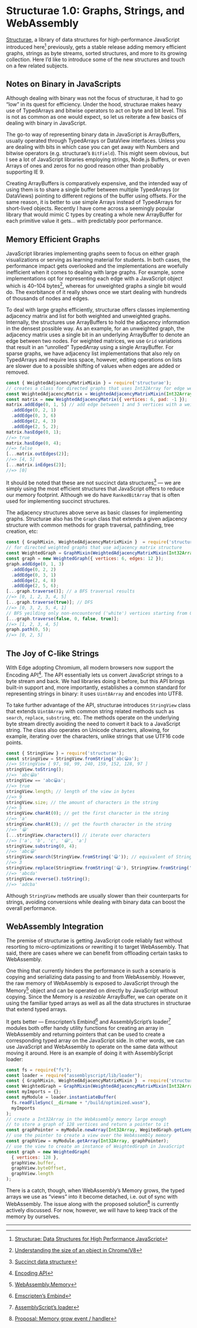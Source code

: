 # Structurae 1.0: Graphs, Strings, and WebAssembly

[Structurae](https://github.com/zandaqo/structurae), a library of data structures for high-performance JavaScript introduced here[^1] previously, gets a stable release adding memory efficient graphs, strings as byte streams, sorted structures, and more to its growing collection. Here I’d like to introduce some of the new structures and touch on a few related subjects.

## Notes on Binary in JavaScripts

Although dealing with binary was not the focus of structurae, it had to go “low” in its quest for efficiency. Under the hood, structurae makes heavy use of TypedArrays and bitwise operators to act on byte and bit level. This is not as common as one would expect, so let us reiterate a few basics of dealing with binary in JavaScript.

The go-to way of representing binary data in JavaScript is ArrayBuffers, usually operated through TypedArrays or DataView interfaces. Unless you are dealing with bits in which case you can get away with Numbers and bitwise operators (e.g. structurae’s `BitField`). This might seem obvious, but I see a lot of JavaScript libraries employing strings, Node.js Buffers, or even Arrays of ones and zeros for no good reason other than probably supporting IE 9.

Creating ArrayBuffers is comparatively expensive, and the intended way of using them is to share a single buffer between multiple TypedArrays (or DataViews) pointing to different regions of the buffer using offsets. For the same reason, it is better to use simple Arrays instead of TypedArrays for short-lived objects. Recently I have come across a seemingly popular library that would mimic C types by creating a whole new ArrayBuffer for each primitive value it gets... with predictably poor performance.

## Memory Efficient Graphs

JavaScript libraries implementing graphs seem to focus on either graph visualizations or serving as learning material for students. In both cases, the performance impact gets overlooked and the implementations are woefully inefficient when it comes to dealing with large graphs. For example, some implementations opt for representing each edge with a JavaScript object which is 40–104 bytes[^2], whereas for unweighted graphs a single bit would do. The exorbitance of it really shows once we start dealing with hundreds of thousands of nodes and edges.

To deal with large graphs efficiently, structurae offers classes implementing adjacency matrix and list for both weighted and unweighted graphs. Internally, the structures use ArrayBuffers to hold the adjacency information in the densest possible way. As an example, for an unweighted graph, the adjacency matrix uses a single bit in an underlying ArrayBuffer to denote an edge between two nodes. For weighted matrices, we use `Grid` variations that result in an “unrolled” TypedArray using a single ArrayBuffer. For sparse graphs, we have adjacency list implementations that also rely on TypedArrays and require less space, however, editing operations on lists are slower due to a possible shifting of values when edges are added or removed.

```javascript
const { WeightedAdjacencyMatrixMixin } = require('structurae');
// creates a class for directed graphs that uses Int32Array for edge weights
const WeightedAdjacencyMatrix = WeightedAdjacencyMatrixMixin(Int32Array, true);
const matrix = new WeightedAdjacencyMatrix({ vertices: 6, pad: -1 });
matrix.addEdge(0, 1, 5) // add edge between 1 and 5 vertices with a weight of 5
  .addEdge(0, 2, 1)
  .addEdge(0, 3, 6)
  .addEdge(2, 4, 3)
  .addEdge(2, 5, 2);
matrix.hasEdge(0, 1);
//=> true
matrix.hasEdge(0, 4);
//=> false
[...matrix.outEdges(2)];
//=> [4, 5]
[...matrix.inEdges(2)];
//=> [0]
```

It should be noted that these are not succinct data structures[^3] — we are simply using the most efficient structures that JavaScript offers to reduce our memory footprint. Although we do have `RankedBitArray` that is often used for implementing succinct structures.

The adjacency structures above serve as basic classes for implementing graphs. Structurae also has the `Graph` class that extends a given adjacency structure with common methods for graph traversal, pathfinding, tree creation, etc:

```javascript
const { GraphMixin, WeightedAdjacencyMatrixMixin }  = require('structurae');
// for directed weighted graphs that use adjacency matrix structure
const WeightedGraph = GraphMixin(WeightedAdjacencyMatrixMixin(Int32Array));
const graph = new WeightedGraph({ vertices: 6, edges: 12 });
graph.addEdge(0, 1, 3)
  .addEdge(0, 2, 2)
  .addEdge(0, 3, 1)
  .addEdge(2, 4, 8)
  .addEdge(2, 5, 6);
[...graph.traverse()]; // a BFS traversal results
//=> [0, 1, 2, 3, 4, 5]
[...graph.traverse(true)]; // DFS
//=> [0, 3, 2, 5, 4, 1]
// BFS yeilding only non-encountered ('white') vertices starting from 0
[...graph.traverse(false, 0, false, true)];
//=> [1, 2, 3, 4, 5]
graph.path(0, 5);
//=> [0, 2, 5]
```

## The Joy of C-like Strings

With Edge adopting Chromium, all modern browsers now support the Encoding API[^4]. The API essentially lets us convert JavaScript strings to a byte stream and back. We had libraries doing it before, but this API brings built-in support and, more importantly, establishes a common standard for representing strings in binary: it uses `Uint8Array` and encodes into UTF8.

To take further advantage of the API, structurae introduces `StringView` class that extends `Uint8Array` with common string related methods such as `search`, `replace`, `substring`, etc. The methods operate on the underlying byte stream directly avoiding the need to convert it back to a JavaScript string. The class also operates on Unicode characters, allowing, for example, iterating over the characters, unlike strings that use UTF16 code points.

```javascript
const { StringView } = require('structurae');
const stringView = StringView.fromString('abc😀a');
//=> StringView [ 97, 98, 99, 240, 159, 152, 128, 97 ]
stringView.toString();
//=> 'abc😀a'
stringView == 'abc😀a';
//=> true
stringView.length; // length of the view in bytes
//=> 9
stringView.size; // the amount of characters in the string
//=> 5
stringView.charAt(0); // get the first character in the string
//=> 'a'
stringView.charAt(3); // get the fourth character in the string
//=> '😀'
[...stringView.characters()] // iterate over characters
//=> ['a', 'b', 'c', '😀', 'a']
stringView.substring(0, 4);
//=> 'abc😀'
stringView.search(StringView.fromString('😀')); // equivalent of String#indexOf
//=> 3
stringView.replace(StringView.fromString('😀'), StringView.fromString('d')).toString();
//=> 'abcda'
stringView.reverse().toString();
//=> 'adcba'
```

Although `StringView` methods are usually slower than their counterparts for strings, avoiding conversions while dealing with binary data can boost the overall performance.

## WebAssembly Integration

The premise of structurae is getting JavaScript code reliably fast without resorting to micro-optimizations or rewriting it to target WebAssembly. That said, there are cases where we can benefit from offloading certain tasks to WebAssembly.

One thing that currently hinders the performance in such a scenario is copying and serializing data passing to and from WebAssembly. However, the raw memory of WebAssembly is exposed to JavaScript through the Memory[^5] object and can be operated on directly by JavaScript without copying. Since the Memory is a *resizable* ArrayBuffer, we can operate on it using the familiar typed arrays as well as all the data structures in structurae that extend typed arrays.

It gets better — Emscripten’s Embind[^6] and AssemblyScript’s loader[^7] modules both offer handy utility functions for creating an array in WebAssembly and returning pointers that can be used to create a corresponding typed array on the JavaScript side. In other words, we can use JavaScript and WebAssembly to operate on the same data without moving it around. Here is an example of doing it with AssemblyScript loader:

```javascript
const fs = require("fs");
const loader = require("assemblyscript/lib/loader");
const { GraphMixin, WeightedAdjacencyMatrixMixin }  = require('structurae');
const WeightedGraph = GraphMixin(WeightedAdjacencyMatrixMixin(Int32Array));
const myImports = {};
const myModule = loader.instantiateBuffer(
  fs.readFileSync(__dirname + "/build/optimized.wasm"),
  myImports
);
// create a Int32Array in the WebAssembly memory large enough 
// to store a graph of 128 vertices and return a pointer to it
const graphPointer = myModule.newArray(Int32Array, WegitedGraph.getLength(128), true);
// use the pointer to create a view over the WebAssembly memory
const graphView = myModule.getArray(Int32Array, graphPointer);
// use the view to create an instance of WeightedGraph in JavaScript
const graph = new WeightedGraph(
  { vertices: 128 },
  graphView.buffer,
  graphView.byteOffset,
  graphView.length
);
```

There is a catch, though, when WebAssembly’s Memory grows, the typed arrays we use as “views” into it become detached, i.e. out of sync with WebAssembly. The issue along with the proposed solution[^8] is currently actively discussed. For now, however, we will have to keep track of the memory by ourselves.

---

[^1]: [Structurae: Data Structures for High Performance JavaScript](https://blog.usejournal.com/structurae-data-structures-for-high-performance-javascript-9b7da4c73f8)
[^2]: [Understanding the size of an object in Chrome/V8](https://www.mattzeunert.com/2017/03/29/v8-object-size.html)
[^3]: [Succinct data structure](https://en.wikipedia.org/wiki/Succinct_data_structure)
[^4]: [Encoding API](https://developer.mozilla.org/en-US/docs/Web/API/Encoding_API)
[^5]: [WebAssembly.Memory](https://developer.mozilla.org/en-US/docs/Web/JavaScript/Reference/Global_Objects/WebAssembly/Memory)
[^6]: [Emscripten’s Embind](https://emscripten.org/docs/porting/connecting_cpp_and_javascript/embind.html)
[^7]: [AssemblyScript’s loader](https://github.com/AssemblyScript/assemblyscript/tree/master/lib/loader)
[^8]: [Proposal: Memory grow event / handler](https://github.com/WebAssembly/design/issues/1210)